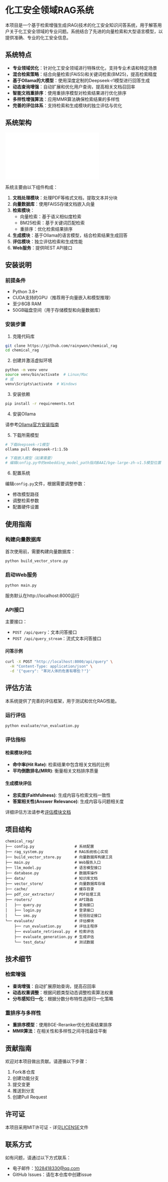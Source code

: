 # 化工安全领域RAG系统

本项目是一个基于检索增强生成(RAG)技术的化工安全知识问答系统，用于解答用户关于化工安全领域的专业问题。系统结合了先进的向量检索和大型语言模型，以提供准确、专业的化工安全信息。

## 系统特点

- **专业领域优化**：针对化工安全领域进行特殊优化，支持专业术语和特定场景
- **混合检索策略**：结合向量检索(FAISS)和关键词检索(BM25)，提高检索精度
- **基于Ollama的大模型**：使用深度定制的Deepseek-r1模型进行回答生成
- **动态查询增强**：自动扩展和优化用户查询，提高相关文档召回率
- **智能文档重排序**：使用重排序模型对检索结果进行优化排序
- **多样性增强算法**：应用MMR算法确保检索结果的多样性
- **完善的评估体系**：支持检索和生成模块的独立评估与优化

## 系统架构

![RAG系统架构](assets/rag-architecture.md)

系统主要由以下组件构成：

1. **文档处理模块**：处理PDF等格式文档，提取文本并分块
2. **向量数据库**：使用FAISS存储文档嵌入向量
3. **检索模块**：
   - 向量检索：基于语义相似度检索
   - BM25检索：基于关键词匹配检索
   - 重排序：优化检索结果排序
4. **生成模块**：基于Ollama的语言模型，结合检索结果生成回答
5. **评估模块**：独立评估检索和生成性能
6. **Web服务**：提供REST API接口

## 安装说明

### 前提条件

- Python 3.8+
- CUDA支持的GPU（推荐用于向量嵌入和模型推理）
- 至少8GB RAM
- 50GB磁盘空间（用于存储模型和向量数据库）

### 安装步骤

1. 克隆代码库

```bash
git clone https://github.com/rainywon/chemical_rag
cd chemical_rag
```

2. 创建并激活虚拟环境

```bash
python -m venv venv
source venv/bin/activate  # Linux/Mac
# 或
venv\Scripts\activate  # Windows
```

3. 安装依赖

```bash
pip install -r requirements.txt
```

4. 安装Ollama

请参考[Ollama官方安装指南](https://ollama.ai/download)

5. 下载所需模型

```bash
# 下载deepseek-r1模型
ollama pull deepseek-r1:1.5b

# 下载嵌入模型（如果需要）
# 编辑config.py中的embedding_model_path指向BAAI/bge-large-zh-v1.5模型位置
```

6. 配置系统

编辑`config.py`文件，根据需要调整参数：
- 修改模型路径
- 调整检索参数
- 配置硬件设置

## 使用指南

### 构建向量数据库

首次使用前，需要构建向量数据库：

```bash
python build_vector_store.py
```

### 启动Web服务

```bash
python main.py
```

服务默认在http://localhost:8000运行

### API接口

主要接口：

- `POST /api/query`：文本问答接口
- `POST /api/query_stream`：流式文本问答接口

#### 问答示例

```bash
curl -X POST "http://localhost:8000/api/query" \
  -H "Content-Type: application/json" \
  -d '{"query": "苯对人体的危害有哪些？"}'
```

## 评估方法

本系统提供了完善的评估框架，用于测试和优化RAG性能。

### 运行评估

```bash
python evaluate/run_evaluation.py
```

### 评估指标

#### 检索模块评估
- **命中率(Hit Rate)**: 检索结果中包含相关文档的比例
- **平均倒数排名(MRR)**: 衡量相关文档排序质量

#### 生成模块评估
- **忠实度(Faithfulness)**: 生成内容与检索文档一致性
- **答案相关性(Answer Relevance)**: 生成内容与问题相关度

详细评估方法请参考[评估模块文档](evaluate/README.md)

## 项目结构

```
chemical_rag/
├── config.py                  # 系统配置
├── rag_system.py              # RAG系统核心实现
├── build_vector_store.py      # 向量数据库构建工具
├── main.py                    # Web服务入口
├── llm_model.py               # 语言模型接口
├── database.py                # 数据库操作
├── data/                      # 知识库文档
├── vector_store/              # 向量数据库存储
├── cache/                     # 缓存目录
├── pdf_cor_extractor/         # PDF处理工具
├── routers/                   # API路由
│   ├── query.py               # 查询接口
│   ├── login.py               # 登录接口
│   └── sms.py                 # 短信验证接口
└── evaluate/                  # 评估模块
    ├── run_evaluation.py      # 评估主程序
    ├── evaluate_retrieval.py  # 检索评估
    ├── evaluate_generation.py # 生成评估
    └── test_data/             # 测试数据
```

## 技术细节

### 检索增强

- **查询增强**：自动扩展原始查询，提高召回率
- **动态权重调整**：根据问题类型动态调整检索算法权重
- **分布感知归一化**：根据分数分布特性选择归一化策略

### 重排序与多样性

- **重排序模型**：使用BGE-Reranker优化检索结果排序
- **MMR算法**：在相关性和多样性之间寻找最佳平衡

## 贡献指南

欢迎对本项目做出贡献。请遵循以下步骤：

1. Fork本仓库
2. 创建功能分支
3. 提交变更
4. 推送到分支
5. 创建Pull Request

## 许可证

本项目采用MIT许可证 - 详见[LICENSE](LICENSE)文件

## 联系方式

如有问题，请通过以下方式联系：

- 电子邮件：1028418330@qq.com
- GitHub Issues：请在本仓库中创建issue 